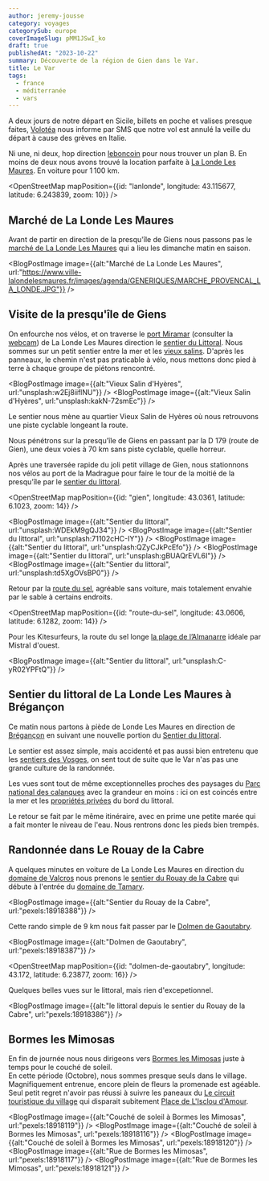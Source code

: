 ```yaml
---
author: jeremy-jousse
category: voyages
categorySub: europe
coverImageSlug: pMM1JSwI_ko
draft: true
publishedAt: "2023-10-22"
summary: Découverte de la région de Gien dans le Var.
title: Le Var
tags:
  - france
  - méditerranée
  - vars
---
```


<script lang="ts">
import BlogPostImage from '$lib/components/atoms/BlogPostImage.svelte'
import OpenStreetMap from '$lib/components/atoms/OpenStreetMap.svelte'
</script>

A deux jours de notre départ en Sicile, billets en poche et valises presque faites,
[Volotéa](https://www.tripadvisor.fr/ShowUserReviews-g1-d10533097-r835992873-Volotea-World.html)
nous informe par SMS que notre vol est annulé la veille du départ à cause des grèves en Italie.

Ni une, ni deux, hop direction [leboncoin](https://www.leboncoin.fr/carte/locations_saisonnieres?lat=43.13887&lng=6.23752&city=La%20Londe-les-Maures&zipcode=83250&defaultRadius=5000) pour nous trouver un plan B.
En moins de deux nous avons trouvé la location parfaite à [La Londe Les Maures](https://www.mpmtourisme.com/londe-maures).
En voiture pour 1 100 km.

<OpenStreetMap mapPosition={{id: "lanlonde", longitude: 43.115677, latitude: 6.243839,  zoom: 10}} />

## Marché de La Londe Les Maures

Avant de partir en direction de la presqu'île de Giens nous passons pas le
[marché de La Londe Les Maures](https://www.ville-lalondelesmaures.fr/culture-et-sport/agenda/marche-provencal-londe-annuel.html)
qui a lieu les dimanche matin en saison.

<BlogPostImage image={{alt:"Marché de La Londe Les Maures", url:"https://www.ville-lalondelesmaures.fr/images/agenda/GENERIQUES/MARCHE_PROVENCAL_LA_LONDE.JPG"}} />

## Visite de la presqu'île de Giens

On enfourche nos vélos, et on traverse le [port Miramar](https://portmiramar.fr/)
(consulter la [webcam](https://pv.viewsurf.com/2160/La-Londe-les-Maures-Port-de-Plaisance?i=Nzc5ODp1bmRlZmluZWQ))
de La Londe Les Maures direction le
[sentier du Littoral](https://metropoletpm.fr/tourisme/article/sentier-littoral).
Nous sommes sur un petit sentier entre la mer et les
[vieux salins](https://metropoletpm.fr/tpm/article/visitez-site-salins-d-hyeres).
D'après les panneaux, le chemin n'est pas praticable à vélo, nous mettons donc pied à terre
à chaque groupe de piétons rencontré.

<BlogPostImage image={{alt:"Vieux Salin d'Hyères", url:"unsplash:w2Ej8iiflNU"}} />
<BlogPostImage image={{alt:"Vieux Salin d'Hyères", url:"unsplash:kakN-72smEc"}} />

Le sentier nous mène au quartier Vieux Salin de Hyères où nous retrouvons une piste cyclable
longeant la route.

Nous pénétrons sur la presqu'île de Giens en passant par la D 179 (route de Gien),
une deux voies à 70 km sans piste cyclable, quelle horreur.

Après une traversée rapide du joli petit village de Gien, nous stationnons nos vélos
au port de la Madrague pour faire le tour de la moitié de la presqu'île par le
[sentier du littoral](https://www.hyeres-tourisme.com/sentier-littoral-giens-madrague/).

<OpenStreetMap mapPosition={{id: "gien", longitude: 43.0361, latitude: 6.1023,  zoom: 14}} />

<BlogPostImage image={{alt:"Sentier du littoral", url:"unsplash:WDEkM9gQJ34"}} />
<BlogPostImage image={{alt:"Sentier du littoral", url:"unsplash:71102cHC-IY"}} />
<BlogPostImage image={{alt:"Sentier du littoral", url:"unsplash:QZyCJkPcEfo"}} />
<BlogPostImage image={{alt:"Sentier du littoral", url:"unsplash:gBUAQrEVL6I"}} />
<BlogPostImage image={{alt:"Sentier du littoral", url:"unsplash:td5XgOVsBP0"}} />

Retour par la [route du sel](https://www.hyeres-tourisme.com/la-route-du-sel/),
agréable sans voiture, mais totalement envahie par le sable à certains endroits.

<OpenStreetMap mapPosition={{id: "route-du-sel", longitude: 43.0606, latitude: 6.1282,  zoom: 14}} />

Pour les Kitesurfeurs, la route du sel longe
[la plage de l’Almanarre](https://www.hyeres-tourisme.com/equipement-loisir/plage-de-lalmanarre/)
idéale par Mistral d'ouest.

<BlogPostImage image={{alt:"Sentier du littoral", url:"unsplash:C-yR02YPFtQ"}} />

## Sentier du littoral de La Londe Les Maures à Brégançon

Ce matin nous partons à piède de Londe Les Maures en direction de
[Brégançon](https://www.elysee.fr/la-presidence/le-fort-de-bregancon)
en suivant une nouvelle portion du
[Sentier du littoral](https://www.mpmtourisme.com/loisir/sentier-littoral-circuit-ndeg5a-argentiere-fort-bregancon).

Le sentier est assez simple, mais accidenté et pas aussi bien entretenu que les
[sentiers des Vosges](https://www.tourisme.vosges.fr/randonnees-vosges/), on sent
tout de suite que le Var n'as pas une grande culture de la randonnée.

Les vues sont tout de même exceptionnelles proches des paysages du
[Parc national des calanques](https://www.calanques-parcnational.fr/fr) avec la grandeur
en moins : ici on est coincés entre la mer et les
[propriétés privées](https://www.leoube.com/) du bord du littoral.

<!-- Photos -->

Le retour se fait par le même itinéraire, avec en prime une petite marée qui a
fait monter le niveau de l'eau. Nous rentrons donc les pieds bien trempés.

## Randonnée dans Le Rouay de la Cabre

A quelques minutes en voiture de La Londe Les Maures en direction du
[domaine de Valcros](https://www.golfdevalcros.com/) nous prenons le
[sentier du Rouay de la Cabre](https://www.mpmtourisme.com/loisir/rouay-cabre-circuit-ndeg2)
qui débute à l'entrée du [domaine de Tamary](https://domainedetamary.com/).

<BlogPostImage image={{alt:"Sentier du Rouay de la Cabre", url:"pexels:18918388"}} />

Cette rando simple de 9 km nous fait passer par le
[Dolmen de Gaoutabry](https://www.mpmtourisme.com/patrimoine-culturel/dolmen-gaoutabry).

<BlogPostImage image={{alt:"Dolmen de Gaoutabry", url:"pexels:18918387"}} />

<OpenStreetMap mapPosition={{id: "dolmen-de-gaoutabry", longitude: 43.172, latitude: 6.23877,  zoom: 16}} />

Quelques belles vues sur le littoral, mais rien d'excepetionnel.

<BlogPostImage image={{alt:"le littoral depuis le sentier du Rouay de la Cabre", url:"pexels:18918386"}} />

## Bormes les Mimosas

En fin de journée nous nous dirigeons vers [Bormes les Mimosas](https://www.bormeslesmimosas.com/)
juste à temps pour le couché de soleil.  
En cette période (Octobre), nous sommes presque seuls dans le village.
Magnifiquement entrenue, encore plein de fleurs la promenade est agéable.
Seul petit regret n'avoir pas réussi à suivre les paneaux du
[Le circuit touristique du village](https://www.bormeslesmimosas.com/la-destination-bormes-les-mimosas/le-village/les-circuits-decouverte/le-circuit-touristique-du-village/) qui disparait subitement
[Place de L'Isclou d'Amour](https://www.openstreetmap.org/?mlat=43.15149&mlon=6.34146#map=19/43.15149/6.34146).

<BlogPostImage image={{alt:"Couché de soleil à Bormes les Mimosas", url:"pexels:18918119"}} />
<BlogPostImage image={{alt:"Couché de soleil à Bormes les Mimosas", url:"pexels:18918116"}} />
<BlogPostImage image={{alt:"Couché de soleil à Bormes les Mimosas", url:"pexels:18918120"}} />
<BlogPostImage image={{alt:"Rue de Bormes les Mimosas", url:"pexels:18918117"}} />
<BlogPostImage image={{alt:"Rue de Bormes les Mimosas", url:"pexels:18918121"}} />
